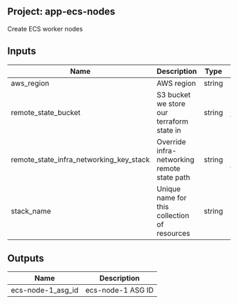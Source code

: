 ## Project: app-ecs-nodes

Create ECS worker nodes



## Inputs

| Name | Description | Type | Default | Required |
|------|-------------|:----:|:-----:|:-----:|
| aws_region | AWS region | string | `eu-west-1` | no |
| remote_state_bucket | S3 bucket we store our terraform state in | string | `deanwilson-ecs-monitoring` | no |
| remote_state_infra_networking_key_stack | Override infra-networking remote state path | string | `infra-security-groups.tfstate` | no |
| stack_name | Unique name for this collection of resources | string | `dwilson-ecs-monitoring` | no |

## Outputs

| Name | Description |
|------|-------------|
| ecs-node-1_asg_id | ecs-node-1 ASG ID |

